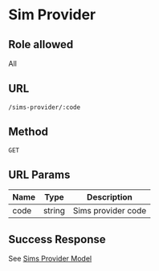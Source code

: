 # Sim Provider

## Role allowed
All

## URL
`/sims-provider/:code`

## Method
`GET`

## URL Params
| Name | Type | Description |
| --- | --- | --- |
| code | string | Sims provider code |

## Success Response
See [Sims Provider Model](../../response/sims_provider.md)
